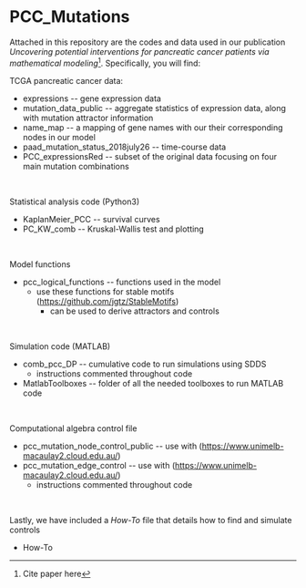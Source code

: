 # PCC_Mutations

Attached in this repository are the codes and data used in our publication *Uncovering potential interventions for pancreatic cancer patients via mathematical modeling*[^1]. Specifically, you will find:

TCGA pancreatic cancer data: 
- expressions -- gene expression data
- mutation_data_public -- aggregate statistics of expression data, along with mutation attractor information
- name_map -- a mapping of gene names with our their corresponding nodes in our model
- paad_mutation_status_2018july26 -- time-course data
- PCC_expressionsRed -- subset of the original data focusing on four main mutation combinations

<br />

Statistical analysis code (Python3)
- KaplanMeier_PCC -- survival curves
- PC_KW_comb -- Kruskal-Wallis test and plotting 

<br />

Model functions
- pcc_logical_functions -- functions used in the model
  - use these functions for stable motifs (https://github.com/jgtz/StableMotifs)
    - can be used to derive attractors and controls

<br />

Simulation code (MATLAB)
- comb_pcc_DP -- cumulative code to run simulations using SDDS
    - instructions commented throughout code
- MatlabToolboxes -- folder of all the needed toolboxes to run MATLAB code

<br />

Computational algebra control file
- pcc_mutation_node_control_public -- use with (https://www.unimelb-macaulay2.cloud.edu.au/)
- pcc_mutation_edge_control -- use with (https://www.unimelb-macaulay2.cloud.edu.au/)
  - instructions commented throughout code

<br />

Lastly, we have included a *How-To* file that details how to find and simulate controls
- How-To


[^1]: Cite paper here
